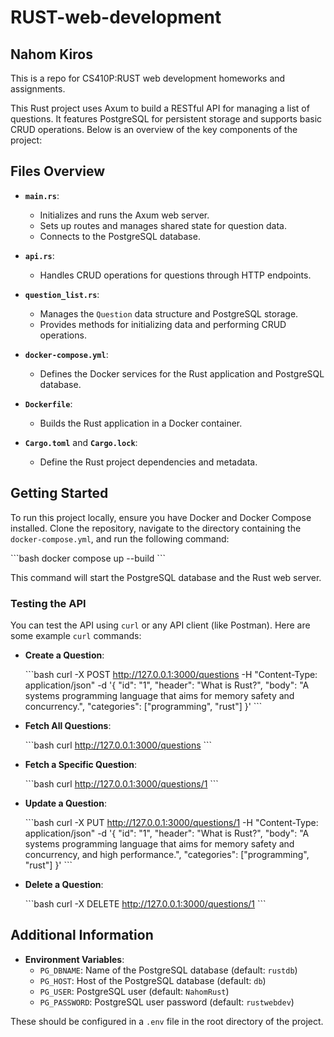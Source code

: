 
# RUST-web-development

## Nahom Kiros
This is a repo for CS410P:RUST web development homeworks and assignments. 

This Rust project uses Axum to build a RESTful API for managing a list of questions. It features PostgreSQL for persistent storage and supports basic CRUD operations. Below is an overview of the key components of the project:

## Files Overview

- **`main.rs`**:
  - Initializes and runs the Axum web server.
  - Sets up routes and manages shared state for question data.
  - Connects to the PostgreSQL database.

- **`api.rs`**:
  - Handles CRUD operations for questions through HTTP endpoints.

- **`question_list.rs`**:
  - Manages the `Question` data structure and PostgreSQL storage.
  - Provides methods for initializing data and performing CRUD operations.

- **`docker-compose.yml`**:
  - Defines the Docker services for the Rust application and PostgreSQL database.

- **`Dockerfile`**:
  - Builds the Rust application in a Docker container.

- **`Cargo.toml`** and **`Cargo.lock`**:
  - Define the Rust project dependencies and metadata.

## Getting Started

To run this project locally, ensure you have Docker and Docker Compose installed. Clone the repository, navigate to the directory containing the `docker-compose.yml`, and run the following command:

\`\`\`bash
docker compose up --build
\`\`\`

This command will start the PostgreSQL database and the Rust web server.

### Testing the API

You can test the API using `curl` or any API client (like Postman). Here are some example `curl` commands:

- **Create a Question**:

  \`\`\`bash
  curl -X POST http://127.0.0.1:3000/questions -H "Content-Type: application/json" -d '{
    "id": "1",
    "header": "What is Rust?",
    "body": "A systems programming language that aims for memory safety and concurrency.",
    "categories": ["programming", "rust"]
  }'
  \`\`\`

- **Fetch All Questions**:

  \`\`\`bash
  curl http://127.0.0.1:3000/questions
  \`\`\`

- **Fetch a Specific Question**:

  \`\`\`bash
  curl http://127.0.0.1:3000/questions/1
  \`\`\`

- **Update a Question**:

  \`\`\`bash
  curl -X PUT http://127.0.0.1:3000/questions/1 -H "Content-Type: application/json" -d '{
    "id": "1",
    "header": "What is Rust?",
    "body": "A systems programming language that aims for memory safety and concurrency, and high performance.",
    "categories": ["programming", "rust"]
  }'
  \`\`\`

- **Delete a Question**:

  \`\`\`bash
  curl -X DELETE http://127.0.0.1:3000/questions/1
  \`\`\`

## Additional Information

- **Environment Variables**:
  - `PG_DBNAME`: Name of the PostgreSQL database (default: `rustdb`)
  - `PG_HOST`: Host of the PostgreSQL database (default: `db`)
  - `PG_USER`: PostgreSQL user (default: `NahomRust`)
  - `PG_PASSWORD`: PostgreSQL user password (default: `rustwebdev`)

These should be configured in a `.env` file in the root directory of the project.
